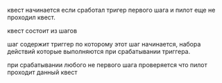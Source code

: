 квест начинается если сработал тригер первого шага и пилот еще не проходил квест.

квест состоит из шагов

шаг содержит триггер по которому этот шаг начинается, набора действий которые выполняются при срабатывании триггера.

при срабатывании любого не первого шага проверяется что пилот проходит данный квест

